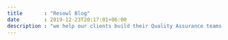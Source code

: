```yaml
---
title       : "Resowl Blog"
date        : 2019-12-23T20:17:01+06:00
description : "we help our clients build their Quality Assurance teams and establish a strong foundation to reduce the risk. Follow our blog for the latest case studies and projects."
---
```


